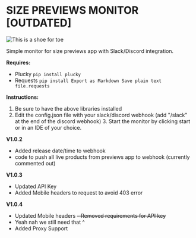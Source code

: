 ﻿

# SIZE PREVIEWS MONITOR [OUTDATED]

![This is a shoe for toe](https://lh3.googleusercontent.com/NmSsHcpRI1SBWC4Bq7sKMefur1M84zjG4QuV-T1sH_RlboR_h3ITQjRTfzm0P0O7q43wQnhKzcZ_Yg)

Simple monitor for size previews app with Slack/Discord integration.

**Requires:**

 - Plucky `pip install plucky`
 - Requests `pip install Export as Markdown
 Save plain text file.requests`
 

**Instructions:**
 1. Be sure to have the above libraries installed
   2.  Edit the config.json file with your slack/discord webhook (add "/slack" at the end of the discord webhook)
    3. Start the monitor by clicking start or in an IDE of your choice.

**V1.0.2**
- Added release date/time to webhook
- code to push all live products from previews app to webhook (currently commented out)

**V1.0.3**
- Updated API Key 
- Added Mobile headers to request to avoid 403 error

**V1.0.4**
- Updated Mobile headers
~~- Removed requirements for API key~~
- Yeah nah we still need that ^
-  Added Proxy Support
 
